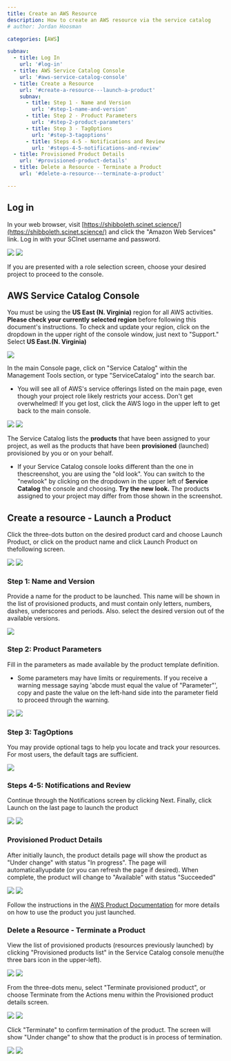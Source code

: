 ```yaml
---
title: Create an AWS Resource
description: How to create an AWS resource via the service catalog
# author: Jordan Hoosman

categories: [AWS]

subnav:
  - title: Log In
    url: '#log-in'
  - title: AWS Service Catalog Console
    url: '#aws-service-catalog-console'
  - title: Create a Resource
    url: '#create-a-resource---launch-a-product'
    subnav:
      - title: Step 1 - Name and Version
        url: '#step-1-name-and-version'
      - title: Step 2 - Product Parameters
        url: '#step-2-product-parameters'
      - title: Step 3 - TagOptions
        url: '#step-3-tagoptions'
      - title: Steps 4-5 - Notifications and Review
        url: '#steps-4-5-notifications-and-review'
  - title: Provisioned Product Details
    url: '#provisioned-product-details'
  - title: Delete a Resource - Terminate a Product
    url: '#delete-a-resource---terminate-a-product'

---
```




## Log in

In your web browser, visit [https://shibboleth.scinet.science/](https://shibboleth.scinet.science/) and click the "Amazon Web Services" link. Log in with your SCInet username and password.

![](/assets/img/guides/AWS/createresource1.png)
![](/assets/img/guides/AWS/createresource2.png)

If you are presented with a role selection screen, choose your desired project to proceed to the console.

## AWS Service Catalog Console


You must be using the **US East (N. Virginia)** region for all AWS activities. **Please check your currently selected region** before following this document's instructions. 
To check and update your region, click on the dropdown in the upper right of the console window, just next to "Support." Select **US East.(N. Virginia)**

![](/assets/img/guides/AWS/createresource3.png)


In the main Console page, click on "Service Catalog" within the Management Tools section, or type "ServiceCatalog" into the search bar.

*  You will see all of AWS's service offerings listed on the main page, even though your project role likely restricts your access. Don't get overwhelmed! If you get lost, click the AWS logo in the upper left to get back to the main console.

![](/assets/img/guides/AWS/createresource4.png)
![](/assets/img/guides/AWS/createresource5.png)

The Service Catalog lists the **products** that have been assigned to your project, as well as the products that have been **provisioned** (launched) provisioned by you or on your behalf.


*  If your Service Catalog console looks different than the one in thescreenshot, you are using the "old look". You can switch to the "newlook" by clicking on the dropdown in the upper left of **Service Catalog** the console and choosing. **Try the new look.** The products assigned to your project may differ from those shown in the screenshot.


## Create a resource - Launch a Product

Click the three-dots button on the desired product card and choose Launch Product, or click on the product name and click Launch Product on thefollowing screen.

![](/assets/img/guides/AWS/createresource6.png)
![](/assets/img/guides/AWS/createresource7.png)

### Step 1: Name and Version

Provide a name for the product to be launched. This name will be shown in the list of provisioned products, and must contain only letters, numbers, dashes, underscores and periods. Also. select the desired version out of the available versions.

![](/assets/img/guides/AWS/createresource8.png)

### Step 2: Product Parameters

Fill in the parameters as made available by the product template definition.


*  Some parameters may have limits or requirements. If you receive a warning message saying 'abcde must equal the value of "Parameter"', copy and paste the value on the left-hand side into the parameter field to proceed through the warning.


![](/assets/img/guides/AWS/createresource9.png)
![](/assets/img/guides/AWS/createresource10.png)

### Step 3: TagOptions

You may provide optional tags to help you locate and track your resources. For most users, the default tags are sufficient.

![](/assets/img/guides/AWS/createresource11.png)

### Steps 4-5: Notifications and Review

Continue through the Notifications screen by clicking Next. Finally, click Launch on the last page to launch the product

![](/assets/img/guides/AWS/createresource12.png)
![](/assets/img/guides/AWS/createresource13.png)

### Provisioned Product Details

After initially launch, the product details page will show the product as "Under change" with status "In progress". The page will automaticallyupdate (or you can refresh the page if desired). When complete, the product will change to "Available" with status "Succeeded"

![](/assets/img/guides/AWS/createresource14.png)
![](/assets/img/guides/AWS/createresource15.png)

Follow the instructions in the [AWS Product Documentation](https://confluence.scinet.science/display/SCIN/AWS+Product+Documentation) for more details on how to use the product you just launched.

### Delete a Resource - Terminate a Product

View the list of provisioned products (resources previously launched) by clicking "Provisioned products list" in the Service Catalog console menu(the three bars icon in the upper-left).

![](/assets/img/guides/AWS/createresource16.png)
![](/assets/img/guides/AWS/createresource17.png)

From the three-dots menu, select "Terminate provisioned product", or choose Terminate from the Actions menu within the Provisioned product details screen.

![](/assets/img/guides/AWS/createresource18.png)
![](/assets/img/guides/AWS/createresource19.png)

Click "Terminate" to confirm termination of the product. The screen will show "Under change" to show that the product is in process of termination.

![](/assets/img/guides/AWS/createresource20.png)
![](/assets/img/guides/AWS/createresource21.png)


